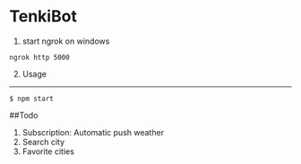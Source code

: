 # TenkiBot

1. start ngrok on windows
```
ngrok http 5000
```

2. Usage
---
    $ npm start


##Todo
1. Subscription: Automatic push weather
2. Search city
3. Favorite cities
